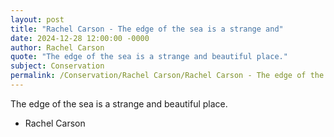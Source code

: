 ```yaml
---
layout: post
title: "Rachel Carson - The edge of the sea is a strange and"
date: 2024-12-28 12:00:00 -0000
author: Rachel Carson
quote: "The edge of the sea is a strange and beautiful place."
subject: Conservation
permalink: /Conservation/Rachel Carson/Rachel Carson - The edge of the sea is a strange and
---
```


The edge of the sea is a strange and beautiful place.

- Rachel Carson
